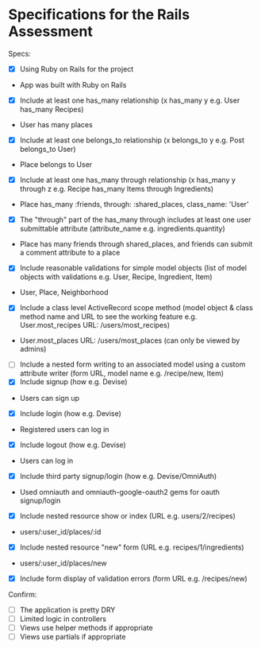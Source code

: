 # Specifications for the Rails Assessment

Specs:
- [x] Using Ruby on Rails for the project
- App was built with Ruby on Rails
- [x] Include at least one has_many relationship (x has_many y e.g. User has_many Recipes) 
- User has many places
- [x] Include at least one belongs_to relationship (x belongs_to y e.g. Post belongs_to User)
- Place belongs to User
- [x] Include at least one has_many through relationship (x has_many y through z e.g. Recipe has_many Items through Ingredients)
- Place has_many :friends, through: :shared_places, class_name: 'User'
- [x] The "through" part of the has_many through includes at least one user submittable attribute (attribute_name e.g. ingredients.quantity)
- Place has many friends through shared_places, and friends can submit a comment attribute to a place
- [x] Include reasonable validations for simple model objects (list of model objects with validations e.g. User, Recipe, Ingredient, Item)
- User, Place, Neighborhood
- [x] Include a class level ActiveRecord scope method (model object & class method name and URL to see the working feature e.g. User.most_recipes URL: /users/most_recipes)
- User.most_places URL: /users/most_places (can only be viewed by admins)
- [ ] Include a nested form writing to an associated model using a custom attribute writer (form URL, model name e.g. /recipe/new, Item)
- [x] Include signup (how e.g. Devise)
- Users can sign up
- [x] Include login (how e.g. Devise)
- Registered users can log in
- [x] Include logout (how e.g. Devise)
- Users can log in
- [x] Include third party signup/login (how e.g. Devise/OmniAuth)
- Used omniauth and omniauth-google-oauth2 gems for oauth signup/login
- [x] Include nested resource show or index (URL e.g. users/2/recipes)
- users/:user_id/places/:id
- [x] Include nested resource "new" form (URL e.g. recipes/1/ingredients)
- users/:user_id/places/new
- [x] Include form display of validation errors (form URL e.g. /recipes/new)

Confirm:
- [ ] The application is pretty DRY
- [ ] Limited logic in controllers
- [ ] Views use helper methods if appropriate
- [ ] Views use partials if appropriate